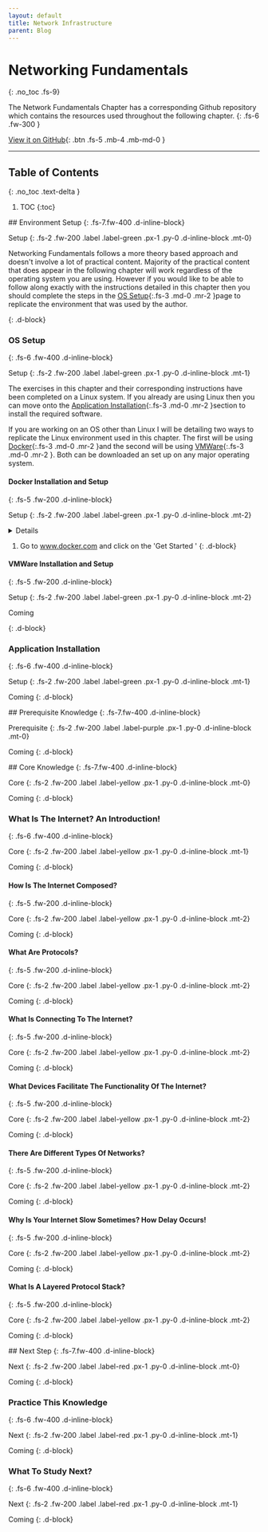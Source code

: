 ```yaml
---
layout: default
title: Network Infrastructure
parent: Blog
---
```


# Networking Fundamentals
{: .no_toc .fs-9}

The Network Fundamentals Chapter has a corresponding Github repository which contains the resources used throughout the following chapter.
{: .fs-6 .fw-300 }

[View it on GitHub](https://github.com/EmmanuelChristianos/EmmanuelChristianos.github.io){: .btn .fs-5 .mb-4 .mb-md-0 }

---

## Table of Contents
{: .no_toc .text-delta }

1. TOC
{:toc}


<div  markdown="1">
## Environment Setup
{: .fs-7.fw-400 .d-inline-block}

Setup
{: .fs-2 .fw-200 .label .label-green .px-1 .py-0 .d-inline-block .mt-0}

Networking Fundamentals follows a more theory based approach and doesn't involve a lot of practical content. Majority of the practical content that does appear in the following chapter will work regardless of the operating system you are using. However if you would like to be able to follow along exactly with the instructions detailed in this chapter then you should complete the steps in the [OS Setup](#os-setup){:.fs-3 .md-0 .mr-2 }page to replicate the environment that was used by the author.

{: .d-block}

### OS Setup
{: .fs-6 .fw-400 .d-inline-block}

Setup
{: .fs-2 .fw-200 .label .label-green .px-1 .py-0 .d-inline-block .mt-1}

The exercises in this chapter and their corresponding instructions have been completed on a Linux system. If you already are using Linux then you can move onto the [Application Installation](#application-installation){:.fs-3 .md-0 .mr-2 }section to install the required software.

If you are working on an OS other than Linux I will be detailing two ways to replicate the Linux environment used in this chapter. The first will be using [Docker](#docker-installation-and-setup){:.fs-3 .md-0 .mr-2 }and the second will be using [VMWare](#vmware-installation-and-setup){:.fs-3 .md-0 .mr-2 }. Both can be downloaded an set up on any major operating system.

#### Docker Installation and Setup
{: .fs-5 .fw-200 .d-inline-block}

Setup
{: .fs-2 .fw-200 .label .label-green .px-1 .py-0 .d-inline-block .mt-2}

<details>

	<summary> NOTICE: Instruction May Change! </summary>


(Notice: The following instructions might not accurately represent the steps that you need to undertake to install and setup docker.

Dockers installation and set up process is subject to change by Docker and so the instructions below detail the steps to install and set up Docker at the time of making this chapter.

It is highly unlikely that the Docker commands themselves will change. However the design on the website will likely change over time.

If the following steps do not work for you then at the end of the steps there will be a more generalized guide to setting up Docker.)
</details>
<style type="text/css">

details {
	border-radius: 3px;
    background: #EEE;
}

details summary {
    font-size: 17px;
    vertical-align: top;
    background: #333;
    color: #FFF;
    border-radius: 3px;
    padding: 5px 10px;
    outline: none;
    width: 100%;
}

details summary::-webkit-details-marker {
    display: none;
}

details summary:before {
    display: inline-block;
    width: 18px;
    height: 18px;
    margin-right: 8px;
    content: "";
    background-image: url(https://s3-us-west-2.amazonaws.com/s.cdpn.io/4621/treehouse-icon-sprite.png);
    background-repeat: no-repeat;
    background-position: 0 0;
}

details[open] summary:before {
    background-position: -18px 0;
}

details[open] summary {
    background: #69c773;
    color: #333;
}

</style>

1) Go to www.docker.com and click on the 'Get Started '
{: .d-block}

#### VMWare Installation and Setup
{: .fs-5 .fw-200 .d-inline-block}

Setup
{: .fs-2 .fw-200 .label .label-green .px-1 .py-0 .d-inline-block .mt-2}

Coming

{: .d-block}


### Application Installation
{: .fs-6 .fw-400 .d-inline-block}

Setup
{: .fs-2 .fw-200 .label .label-green .px-1 .py-0 .d-inline-block .mt-1}

Coming
{: .d-block}
</div>


<div  markdown="1">
## Prerequisite Knowledge
{: .fs-7.fw-400 .d-inline-block}

Prerequisite
{: .fs-2 .fw-200 .label .label-purple .px-1 .py-0 .d-inline-block .mt-0}

Coming
{: .d-block}
</div>


<div  markdown="1">
## Core Knowledge
{: .fs-7.fw-400 .d-inline-block}

Core
{: .fs-2 .fw-200 .label .label-yellow .px-1 .py-0 .d-inline-block .mt-0}

Coming
{: .d-block}

### What Is The Internet? An Introduction!
{: .fs-6 .fw-400 .d-inline-block}

Core
{: .fs-2 .fw-200 .label .label-yellow .px-1 .py-0 .d-inline-block .mt-1}

Coming
{: .d-block}

#### How Is The Internet Composed?
{: .fs-5 .fw-200 .d-inline-block}

Core
{: .fs-2 .fw-200 .label .label-yellow .px-1 .py-0 .d-inline-block .mt-2}

Coming
{: .d-block}

#### What Are Protocols?
{: .fs-5 .fw-200 .d-inline-block}

Core
{: .fs-2 .fw-200 .label .label-yellow .px-1 .py-0 .d-inline-block .mt-2}

Coming
{: .d-block}

#### What Is Connecting To The Internet?
{: .fs-5 .fw-200 .d-inline-block}

Core
{: .fs-2 .fw-200 .label .label-yellow .px-1 .py-0 .d-inline-block .mt-2}

Coming
{: .d-block}

#### What Devices Facilitate The Functionality Of The Internet?
{: .fs-5 .fw-200 .d-inline-block}

Core
{: .fs-2 .fw-200 .label .label-yellow .px-1 .py-0 .d-inline-block .mt-2}

Coming
{: .d-block}

#### There Are Different Types Of Networks?
{: .fs-5 .fw-200 .d-inline-block}

Core
{: .fs-2 .fw-200 .label .label-yellow .px-1 .py-0 .d-inline-block .mt-2}

Coming
{: .d-block}

#### Why Is Your Internet Slow Sometimes? How Delay Occurs!
{: .fs-5 .fw-200 .d-inline-block}

Core
{: .fs-2 .fw-200 .label .label-yellow .px-1 .py-0 .d-inline-block .mt-2}

Coming
{: .d-block}

#### What Is A Layered Protocol Stack?
{: .fs-5 .fw-200 .d-inline-block}

Core
{: .fs-2 .fw-200 .label .label-yellow .px-1 .py-0 .d-inline-block .mt-2}

Coming
{: .d-block}

</div>

<div  markdown="1">
## Next Step
{: .fs-7.fw-400 .d-inline-block}

Next
{: .fs-2 .fw-200 .label .label-red .px-1 .py-0 .d-inline-block .mt-0}

Coming
{: .d-block}

### Practice This Knowledge
{: .fs-6 .fw-400 .d-inline-block}

Next
{: .fs-2 .fw-200 .label .label-red .px-1 .py-0 .d-inline-block .mt-1}

Coming
{: .d-block}

### What To Study Next?
{: .fs-6 .fw-400 .d-inline-block}

Next
{: .fs-2 .fw-200 .label .label-red .px-1 .py-0 .d-inline-block .mt-1}

Coming
{: .d-block}

</div>
